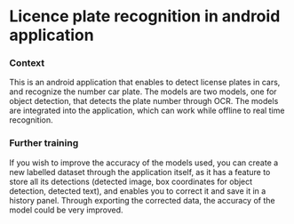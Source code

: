 # Licence plate recognition in android application

### Context
This is an android application that enables to detect license plates in cars, and recognize the number car plate. The models are two models, one for object detection, that detects the plate number through OCR. The models are integrated into the application, which can work while offline to real time recognition.

### Further training
If you wish to improve the accuracy of the models used, you can create a new labelled dataset through the application itself, as it has a feature to store all its detections (detected image, box coordinates for object detection, detected text), and enables you to correct it and save it in a history panel. Through exporting the corrected data, the accuracy of the model could be very improved.
